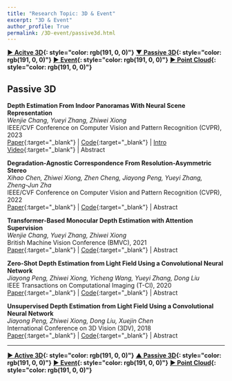 ```yaml
---
title: "Research Topic: 3D & Event"
excerpt: "3D & Event"
author_profile: True
permalink: /3D-event/passive3d.html
---
```




__[▶ Acitve 3D](/3D-event/active3d){: style="color: rgb(191, 0, 0)"}__ 
__[▼ Passive 3D](/3D-event/passive3d){: style="color: rgb(191, 0, 0)"}__ 
__[▶ Event](/3D-event/event){: style="color: rgb(191, 0, 0)"}__
__[▶ Point Cloud](/3D-event/point-cloud){: style="color: rgb(191, 0, 0)"}__




## Passive 3D


**Depth Estimation From Indoor Panoramas With Neural Scene Representation** <br>
*Wenjie Chang, Yueyi Zhang, Zhiwei Xiong* <br>
<span><pub>IEEE/CVF Conference on Computer Vision and Pattern Recognition (CVPR), 2023</pub></span> <br> 
[Paper](https://openaccess.thecvf.com/content/CVPR2023/html/Chang_Depth_Estimation_From_Indoor_Panoramas_With_Neural_Scene_Representation_CVPR_2023_paper.html){:target="_blank"} |
[Code](https://github.com/WJ-Chang-42/IndoorPanoDepth){:target="_blank"} |
[Intro Video](https://www.youtube.com/watch?v=hxFzpgLNCDI){:target="_blank"} |
<a onclick='expandABS("chang23")'> Abstract </a>
<div style="display: none;" class=abs id="chang23"><br>
Depth estimation from indoor panoramas is challenging due to the equirectangular distortions of panoramas and inaccurate matching. In this paper, we propose a practical framework to improve the accuracy and efficiency of depth estimation from multi-view indoor panoramic images with the Neural Radiance Field technology. Specifically, we develop two networks to implicitly learn the Signed Distance Function for depth measurements and the radiance field from panoramas. We also introduce a novel spherical position embedding scheme to achieve high accuracy. For better convergence, we propose an initialization method for the network weights based on the Manhattan World Assumption. Furthermore, we devise a geometric consistency loss, leveraging the surface normal, to further refine the depth estimation. The experimental results demonstrate that our proposed method outperforms state-of-the-art works by a large margin in both quantitative and qualitative evaluations. Our source code is available at https://github.com/WJ-Chang-42/IndoorPanoDepth.
</div>


**Degradation-Agnostic Correspondence From Resolution-Asymmetric Stereo** <br>
*Xihao Chen, Zhiwei Xiong, Zhen Cheng, Jiayong Peng, Yueyi Zhang, Zheng-Jun Zha* <br>
<span><pub>IEEE/CVF Conference on Computer Vision and Pattern Recognition (CVPR), 2022</pub></span> <br> 
[Paper](https://openaccess.thecvf.com/content/CVPR2022/html/Chen_Degradation-Agnostic_Correspondence_From_Resolution-Asymmetric_Stereo_CVPR_2022_paper.html){:target="_blank"} |
[Code](https://github.com/xhchen10/ResAsym_StereoMatching){:target="_blank"} |
<a onclick='expandABS("chen22")'> Abstract </a>
<div style="display: none;" class=abs id="chen22"><br>
In this paper, we study the problem of stereo matching from a pair of images with different resolutions, e.g., those acquired with a tele-wide camera system. Due to the difficulty of obtaining ground-truth disparity labels in diverse real-world systems, we start from an unsupervised learning perspective. However, resolution asymmetry caused by unknown degradations between two views hinders the effectiveness of the generally assumed photometric consistency. To overcome this challenge, we propose to impose the consistency between two views in a feature space instead of the image space, named feature-metric consistency. Interestingly, we find that, although a stereo matching network trained with the photometric loss is not optimal, its feature extractor can produce degradation-agnostic and matching-specific features. These features can then be utilized to formulate a feature-metric loss to avoid the photometric inconsistency. Moreover, we introduce a self-boosting strategy to optimize the feature extractor progressively, which further strengthens the feature-metric consistency. Experiments on both simulated datasets with various degradations and a self-collected real-world dataset validate the superior performance of the proposed method over existing solutions.

</div>



**Transformer-Based Monocular Depth Estimation with Attention Supervision** <br>
*Wenjie Chang, Yueyi Zhang, Zhiwei Xiong* <br>
<span><pub>British Machine Vision Conference (BMVC), 2021</pub></span> <br>
[Paper](https://www.bmvc2021-virtualconference.com/assets/papers/0244.pdf){:target="_blank"} |
[Code](https://github.com/WJ-Chang-42/ASTransformer){:target="_blank"} |
<a onclick='expandABS("chang21")'> Abstract </a>
<div style="display: none;" class=abs id="chang21"><br>
Transformer, which excels in capturing long-range dependencies, has shown great performance in a variety of computer vision tasks. In this paper, we propose a hybrid network with a Transformer-based encoder and a CNN-based decoder for monocular depth estimation. The encoder follows the architecture of classical Vision Transformer. To better exploit the potential of the Transformer encoder, we introduce the Attention Supervision to the Transformer layer, which enhances the representative ability. The down-sampling operations before the Transformer encoder lead to degradation of the details in the predicted depth map. Thus, we devise an Attention-based Up-sample Block and deploy it to compensate the texture features. Experiments on both indoor and outdoor datasets demonstrate that the proposed method achieves the state-of-the-art performance on both quantitative and qualitative evaluations. The source code and trained models can be downloaded at https://github.com/WJ-Chang-42/ASTransformer.


</div>




**Zero-Shot Depth Estimation from Light Field Using a Convolutional Neural Network** <br>
*Jiayong Peng, Zhiwei Xiong, Yicheng Wang, Yueyi Zhang, Dong Liu* <br>
<span><pub>IEEE Transactions on Computational Imaging (T-CI), 2020</pub></span> <br>
[Paper](https://ieeexplore.ieee.org/abstract/document/8961135/){:target="_blank"} |
[Code](https://github.com/JiayongO-O/LFDEN){:target="_blank"} |
<a onclick='expandABS("peng20tci")'> Abstract </a>
<div style="display: none;" class=abs id="peng20tci"><br>
This article proposes a zero-shot learning-based framework for light field depth estimation, which learns an end-to-end mapping solely from an input light field to the corresponding disparity map with neither extra training data nor supervision of groundtruth depth. The proposed method overcomes two major difficulties posed in existing learning-based methods and is thus much more feasible in practice. First, it saves the huge burden of obtaining groundtruth depth of a variety of scenes to serve as labels during training. Second, it avoids the severe domain shift effect when applied to light fields with drastically different content or captured under different camera configurations from the training data. On the other hand, compared with conventional non-learning-based methods, the proposed method better exploits the correlations in the 4D light field and generates much superior depth results. Moreover, we extend this zero-shot learning framework to depth estimation from light field videos. For the first time, we demonstrate that more accurate and robust depth can be estimated from light field videos by jointly exploiting the correlations across spatial, angular, and temporal dimensions. We conduct comprehensive experiments on both synthetic and real-world light field image datasets, as well as a self collected light field video dataset. Quantitative and qualitative results validate the superior performance of our method over the state-of-the-arts, especially for the challenging real-world scenes.



</div>




**Unsupervised Depth Estimation from Light Field Using a Convolutional Neural Network** <br>
*Jiayong Peng, Zhiwei Xiong, Dong Liu, Xuejin Chen* <br>
<span><pub>International Conference on 3D Vision (3DV), 2018</pub></span> <br>
[Paper](https://ieeexplore.ieee.org/abstract/document/8490980/){:target="_blank"} |
[Code](https://github.com/JiayongO-O/LFDEN){:target="_blank"} |
<a onclick='expandABS("peng18")'> Abstract </a>
<div style="display: none;" class=abs id="peng18"><br>
This paper proposes an unsupervised CNN-based method for explicit depth estimation from light field, which learns an end-to-end mapping from a 4D light field to the corresponding disparity map without the supervision of groundtruth depth. Specifically, we design a combined loss function imposing both compliance and divergence constraints on the warped sub-aperture images to the central view, which guarantees our network to generate an accurate and robust disparity map. Furthermore, we find that increasing the number of referenced views in depth feature extraction and complementing missing information caused by warping greatly boost the performance of our network. Due to the difficulty of obtaining groundtruth depth of real-world scenes in practice, the proposed method is much more feasible than supervised learning. On the other hand, compared with traditional non-learning methods, the proposed method better exploits the correlations in the 4D light field and generates superior depth results both quantitatively and qualitatively. Also, the proposed method helps improve the performance of subsequent applications based on the estimated depth, e.g., spatial super-resolution of light field.

</div>

---



__[▶ Active 3D](/3D-event/active3d){: style="color: rgb(191, 0, 0)"}__ 
__[▲ Passive 3D](/3D-event/passive3d){: style="color: rgb(191, 0, 0)"}__ 
__[▶ Event](/3D-event/event){: style="color: rgb(191, 0, 0)"}__
__[▶ Point Cloud](/3D-event/point-cloud){: style="color: rgb(191, 0, 0)"}__
